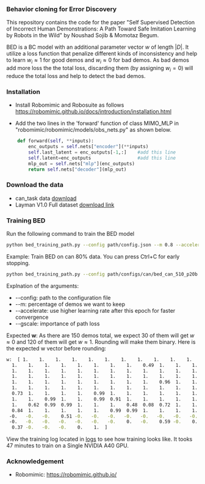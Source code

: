 ### Behavior cloning for Error Discovery
This repository contains the code for the paper "Self Supervised Detection of Incorrect Human Demonstrations: A Path
Toward Safe Imitation Learning by Robots in the Wild" by Noushad Sojib & Momotaz Begum.

BED is a BC model with an additional parameter vector $w$ of length $|D|$. It utilize a loss function that penalize different kinds of inconsistency and help to learn $w_i\approx1$ for good demos and $w_i\approx0$ for bad demos. As bad demos add more loss the the total loss, discarding them (by assigning $w_i=0$) will reduce the total loss and help to detect the bad demos.

### Installation
* Install Robomimic and Robosuite as follows https://robomimic.github.io/docs/introduction/installation.html

* Add the two lines in the 'forward' function of class MIMO_MLP in "robomimic/robomimic/models/obs_nets.py" as shown below.
```python
    def forward(self, **inputs):
        enc_outputs = self.nets["encoder"](**inputs) 
        self.last_latent = enc_outputs[-1,:]    #add this line
        self.latent=enc_outputs                 #add this line
        mlp_out = self.nets["mlp"](enc_outputs)
        return self.nets["decoder"](mlp_out)
``` 

### Download the data 
*  can_task data <a href="https://universitysystemnh-my.sharepoint.com/:u:/g/personal/mb1215_usnh_edu/EdaW2mZ4mRpGg0CKbTEwG5UBbKCxqXqlGnyIHdhL-o8Ahw?e=gPEKTa">download</a>
* Layman V1.0 Full dataset [download link](https://universitysystemnh-my.sharepoint.com/:f:/g/personal/mb1215_usnh_edu/EpIt98g81rBBpVtUxi8pldsB-FthJ8I5FA650TxfQS2Ydw?e=ja4JNI)

### Training BED
Run the following command to train the BED model
```bash
python bed_training_path.py --config path/config.json --m 0.8 --accelerate 40 --gscale 5
```
Example: Train BED on can 80% data. You can press Ctrl+C for early stopping.
```bash
python bed_training_path.py --config path/configs/can/bed_can_510_p20b.json --m 0.8 --accelerate 40 --gscale 5
```
Explnation of the arguments:
* --config: path to the configuration file
* --m: percentage of demos we want to keep
* --accelerate: use higher learning rate after this epoch for faster convergence
* --gscale: importance of path loss

Expected <b>w</b>: As there are 150 demos total, we expect 30 of them will get $w\approx0$ and 120 of them will get $w\approx1$. Rounding will make them binary. Here is the expected w vector before rounding:
```bash
w:  [ 1.    1.    1.    1.    1.    1.    1.    1.    1.    1.    1.    1.
  1.    1.    1.    1.    1.    1.    1.    1.    0.49  1.    1.    1.
  1.    1.    1.    1.    1.    1.    1.    1.    1.    1.    1.    1.
  1.    1.    1.    1.    1.    1.    1.    1.    1.    1.    1.    1.
  1.    1.    1.    1.    1.    1.    1.    1.    1.    0.96  1.    1.
  1.    1.    1.    1.    1.    1.    1.    1.    1.    1.    1.    1.
  0.73  1.    1.    1.    1.    0.99  1.    1.    1.    1.    1.    1.
  1.    1.    0.99  1.    1.    0.99  0.91  1.    1.    1.    1.    1.
  1.    0.62  0.99  0.99  1.    1.    1.    0.48  0.08  0.72  1.    1.
  0.84  1.    1.    1.    1.    1.    0.99  0.99  1.    1.    1.    1.
 -0.   -0.   -0.    0.51 -0.   -0.   -0.   -0.   -0.   -0.   -0.   -0.
 -0.   -0.   -0.   -0.   -0.   -0.   -0.    0.   -0.    0.59 -0.    0.
  0.37 -0.   -0.   -0.    0.    1.  ]
```

View the training log located in <a href="logs/20240408221524/logs">logs</a> to see how training looks like.
It tooks 47 minutes to train on a Single NVIDIA A40 GPU.



### Acknowledgement
* Robomimic: https://robomimic.github.io/
